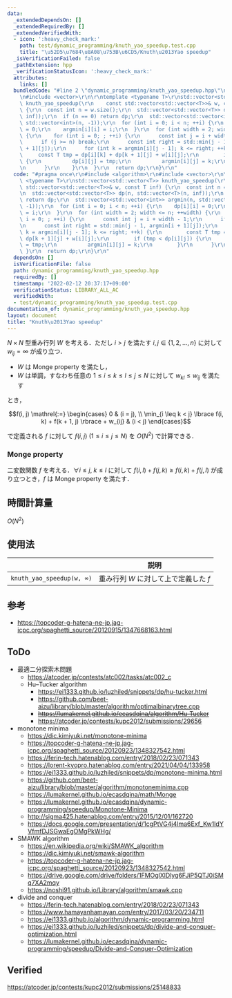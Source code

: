 ```yaml
---
data:
  _extendedDependsOn: []
  _extendedRequiredBy: []
  _extendedVerifiedWith:
  - icon: ':heavy_check_mark:'
    path: test/dynamic_programming/knuth_yao_speedup.test.cpp
    title: "\u52D5\u7684\u8A08\u753B\u6CD5/Knuth\u2013Yao speedup"
  _isVerificationFailed: false
  _pathExtension: hpp
  _verificationStatusIcon: ':heavy_check_mark:'
  attributes:
    links: []
  bundledCode: "#line 2 \"dynamic_programming/knuth_yao_speedup.hpp\"\n#include <algorithm>\r\
    \n#include <vector>\r\n\r\ntemplate <typename T>\r\nstd::vector<std::vector<T>>\
    \ knuth_yao_speedup(\r\n    const std::vector<std::vector<T>>& w, const T inf)\
    \ {\r\n  const int n = w.size();\r\n  std::vector<std::vector<T>> dp(n, std::vector<T>(n,\
    \ inf));\r\n  if (n == 0) return dp;\r\n  std::vector<std::vector<int>> argmin(n,\
    \ std::vector<int>(n, -1));\r\n  for (int i = 0; i < n; ++i) {\r\n    dp[i][i]\
    \ = 0;\r\n    argmin[i][i] = i;\r\n  }\r\n  for (int width = 2; width <= n; ++width)\
    \ {\r\n    for (int i = 0; ; ++i) {\r\n      const int j = i + width - 1;\r\n\
    \      if (j >= n) break;\r\n      const int right = std::min(j - 1, argmin[i\
    \ + 1][j]);\r\n      for (int k = argmin[i][j - 1]; k <= right; ++k) {\r\n   \
    \     const T tmp = dp[i][k] + dp[k + 1][j] + w[i][j];\r\n        if (tmp < dp[i][j])\
    \ {\r\n          dp[i][j] = tmp;\r\n          argmin[i][j] = k;\r\n        }\r\
    \n      }\r\n    }\r\n  }\r\n  return dp;\r\n}\r\n"
  code: "#pragma once\r\n#include <algorithm>\r\n#include <vector>\r\n\r\ntemplate\
    \ <typename T>\r\nstd::vector<std::vector<T>> knuth_yao_speedup(\r\n    const\
    \ std::vector<std::vector<T>>& w, const T inf) {\r\n  const int n = w.size();\r\
    \n  std::vector<std::vector<T>> dp(n, std::vector<T>(n, inf));\r\n  if (n == 0)\
    \ return dp;\r\n  std::vector<std::vector<int>> argmin(n, std::vector<int>(n,\
    \ -1));\r\n  for (int i = 0; i < n; ++i) {\r\n    dp[i][i] = 0;\r\n    argmin[i][i]\
    \ = i;\r\n  }\r\n  for (int width = 2; width <= n; ++width) {\r\n    for (int\
    \ i = 0; ; ++i) {\r\n      const int j = i + width - 1;\r\n      if (j >= n) break;\r\
    \n      const int right = std::min(j - 1, argmin[i + 1][j]);\r\n      for (int\
    \ k = argmin[i][j - 1]; k <= right; ++k) {\r\n        const T tmp = dp[i][k] +\
    \ dp[k + 1][j] + w[i][j];\r\n        if (tmp < dp[i][j]) {\r\n          dp[i][j]\
    \ = tmp;\r\n          argmin[i][j] = k;\r\n        }\r\n      }\r\n    }\r\n \
    \ }\r\n  return dp;\r\n}\r\n"
  dependsOn: []
  isVerificationFile: false
  path: dynamic_programming/knuth_yao_speedup.hpp
  requiredBy: []
  timestamp: '2022-02-12 20:37:17+09:00'
  verificationStatus: LIBRARY_ALL_AC
  verifiedWith:
  - test/dynamic_programming/knuth_yao_speedup.test.cpp
documentation_of: dynamic_programming/knuth_yao_speedup.hpp
layout: document
title: "Knuth\u2013Yao speedup"
---
```


$N \times N$ 型重み行列 $W$ を考える．ただし $i > j$ を満たす $i, j \in \lbrace 1, 2, \ldots, n \rbrace$ に対して $w_{ij} = \infty$ が成り立つ．

- $W$ は Monge property を満たし，
- $W$ は単調，すなわち任意の $1 \leq i \leq k \leq l \leq j \leq N$ に対して $w_{kl} \leq w_{ij}$ を満たす

とき，

$$f(i, j) \mathrel{:=} \begin{cases} 0 & (i = j), \\ \min_{i \leq k < j} \lbrace f(i, k) + f(k + 1, j) \rbrace + w_{ij} & (i < j) \end{cases}$$

で定義される $f$ に対して $f(i, j)$ ($1 \leq i \leq j \leq N$) を $O(N^2)$ で計算できる．


### Monge property

二変数関数 $f$ を考える．$\forall i \leq j,\ k \leq l$ に対して $f(i, l) + f(j, k) \geq f(i, k) + f(j, l)$ が成り立つとき，$f$ は Monge property を満たす．


## 時間計算量

$O(N^2)$


## 使用法

||説明|
|:--:|:--:|
|`knuth_yao_speedup(w, ∞)`|重み行列 $W$ に対して上で定義した $f$|


## 参考

- https://topcoder-g-hatena-ne-jp.jag-icpc.org/spaghetti_source/20120915/1347668163.html


## ToDo

- 最適二分探索木問題
  - https://atcoder.jp/contests/atc002/tasks/atc002_c
  - Hu–Tucker algorithm
    - https://ei1333.github.io/luzhiled/snippets/dp/hu-tucker.html
    - https://github.com/beet-aizu/library/blob/master/algorithm/optimalbinarytree.cpp
    - ~~https://lumakernel.github.io/ecasdqina/algorithm/Hu-Tucker~~
    - https://atcoder.jp/contests/kupc2012/submissions/29656
- monotone minima
  - https://dic.kimiyuki.net/monotone-minima
  - https://topcoder-g-hatena-ne-jp.jag-icpc.org/spaghetti_source/20120923/1348327542.html
  - https://ferin-tech.hatenablog.com/entry/2018/02/23/071343
  - https://lorent-kyopro.hatenablog.com/entry/2021/04/04/133958
  - https://ei1333.github.io/luzhiled/snippets/dp/monotone-minima.html
  - https://github.com/beet-aizu/library/blob/master/algorithm/monotoneminima.cpp
  - https://lumakernel.github.io/ecasdqina/math/Monge
  - https://lumakernel.github.io/ecasdqina/dynamic-programming/speedup/Monotone-Minima
  - http://sigma425.hatenablog.com/entry/2015/12/01/162720
  - https://docs.google.com/presentation/d/1cgPtVG4j4Ima6Exf_Kw1IdYVfmfDJSGwaEgOMgPkWHg/
- SMAWK algorithm
  - https://en.wikipedia.org/wiki/SMAWK_algorithm
  - https://dic.kimiyuki.net/smawk-algorithm
  - https://topcoder-g-hatena-ne-jp.jag-icpc.org/spaghetti_source/20120923/1348327542.html
  - https://drive.google.com/drive/folders/1FMOglXlDlyg6FJiP5QTJ0iSMq7XA2mqy
  - https://noshi91.github.io/Library/algorithm/smawk.cpp
- divide and conquer
  - https://ferin-tech.hatenablog.com/entry/2018/02/23/071343
  - https://www.hamayanhamayan.com/entry/2017/03/20/234711
  - https://ei1333.github.io/algorithm/dynamic-programming.html
  - https://ei1333.github.io/luzhiled/snippets/dp/divide-and-conquer-optimization.html
  - https://lumakernel.github.io/ecasdqina/dynamic-programming/speedup/Divide-and-Conquer-Optimization


## Verified

https://atcoder.jp/contests/kupc2012/submissions/25148833
